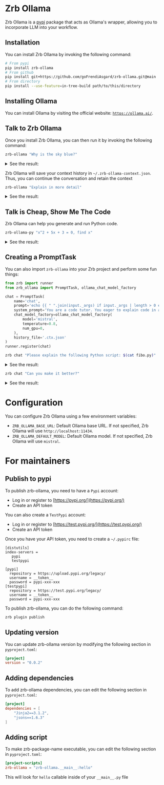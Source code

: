 # Zrb Ollama

Zrb Ollama is a [pypi](https://pypi.org) package that acts as Ollama's wrapper, allowing you to incorporate LLM into your workflow.

## Installation

You can install Zrb Ollama by invoking the following command:

```bash
# From pypi
pip install zrb-ollama
# From github
pip install git+https://github.com/goFrendiAsgard/zrb-ollama.git@main
# From directory
pip install --use-feature=in-tree-build path/to/this/directory
```

## Installing Ollama

You can install Ollama by visiting the official website: [`https://ollama.ai/`](https://ollama.ai/).

## Talk to Zrb Ollama

Once you install Zrb Ollama, you can then run it by invoking the following command:

```bash
zrb-ollama "Why is the sky blue?"
```

<details>
<summary>See the result:</summary>

```
 The sky appears blue during the day because of the scattering of sunlight by the Earth's atmosphere. When sunlight enters the Earth's atmosphere, it is scattered in all directions by molecules such as oxygen and nitrogen. Blue light has a shorter wavelength and scatters more easily than other colors, so it is scattered more widely across the sky, making it appear blue. This phenomenon is known as Rayleigh scattering.
 Support zrb growth and development!
☕ Donate at: https://stalchmst.com/donation
🐙 Submit issues/PR at: https://github.com/state-alchemists/zrb
🐤 Follow us at: https://twitter.com/zarubastalchmst
🤖 ○ ◷ 2023-12-31 10:42:03.249 ❁  49899 → 1/3 🦙              prompt • Completed in 24.471537828445435 seconds
 The sky appears blue during the day because of the scattering of sunlight by the Earth's atmosphere. When sunlight enters the Earth's atmosphere, it is scattered in all directions by molecules such as oxygen and nitrogen. Blue light has a shorter wavelength and scatters more easily than other colors, so it is scattered more widely across the sky, making it appear blue. This phenomenon is known as Rayleigh scattering.

 The color of the sky appears blue due to a natural phenomenon called Rayleigh scattering. As sunlight reaches Earth's atmosphere, it interacts with different gases and particles in the air. Blue light has a shorter wavelength and gets scattered more easily than other colors, such as red or yellow. This scattering scatters the blue light in all directions, making the sky appear blue during a clear day. However, at sunrise and sunset, the sky can display various shades of red, orange, and pink due to the presence of dust, pollutants, and water droplets in the atmosphere that scatter longer wavelengths (red and yellow) more effectively.Support zrb growth and development!
☕ Donate at: https://stalchmst.com/donation
🐙 Submit issues/PR at: https://github.com/state-alchemists/zrb
🐤 Follow us at: https://twitter.com/zarubastalchmst
🤖 ○ ◷ 2023-12-31 10:31:39.541 ❁  45446 → 1/3 🦙              prompt • Completed in 72.80772066116333 seconds
 The color of the sky appears blue due to a natural phenomenon called Rayleigh scattering. As sunlight reaches Earth's atmosphere, it interacts with different gases and particles in the air. Blue light has a shorter wavelength and gets scattered more easily than other colors, such as red or yellow. This scattering scatters the blue light in all directions, making the sky appear blue during a clear day. However, at sunrise and sunset, the sky can display various shades of red, orange, and pink due to the presence of dust, pollutants, and water droplets in the atmosphere that scatter longer wavelengths (red and yellow) more effectively.
 The sky appears blue because of a process called scattering. When sunlight enters the Earth's atmosphere, it collides with molecules such as oxygen and nitrogen dioxide, which scatter the light in all directions. Blue light has a shorter wavelength and is scattered more easily than other colors, so it is more visible to our eyes and therefore appears blue in the sky.Support zrb growth and development!
```

</details>

Zrb Ollama will save your context history in `~/.zrb-ollama-context.json`. Thus, you can continue the conversation and retain the context

```bash
zrb-ollama "Explain in more detail"
```

<details>
<summary>See the result:</summary>

```
 Sure, I'd be happy to explain in more detail!

    When sunlight enters the Earth's atmosphere, it is scattered in all directions by molecules such as oxygen and nitrogen. Blue light has a shorter wavelength and scatters more easily than other colors, so it is scattered more widely across the sky. This means that when we look up at the sky during the day, we see a lot of blue light scattered in different directions.

    This phenomenon is known as Rayleigh scattering, named after British scientist Lord Rayleigh who discovered it in 1904. The amount and direction of scattering depends on several factors, including the wavelength of the light (which determines how much it scatters),
 the temperature of the air (which affects how much water vapor is present), and the altitude of the sun in the sky (which determines where the light has to travel through the atmosphere before reaching our eyes).

    So, when we see a blue sky during the day, we can thank Rayleigh scattering for making it appear that way.
Support zrb growth and development!
☕ Donate at: https://stalchmst.com/donation
🐙 Submit issues/PR at: https://github.com/state-alchemists/zrb
🐤 Follow us at: https://twitter.com/zarubastalchmst
🤖 ○ ◷ 2023-12-31 10:43:10.450 ❁  50315 → 1/3 🦙              prompt • Completed in 56.23700976371765 seconds
 Sure, I'd be happy to explain in more detail!

When sunlight enters the Earth's atmosphere, it is scattered in all directions by molecules such as oxygen and nitrogen. Blue light has a shorter wavelength and scatters more easily than other colors, so it is scattered more widely across the sky. This means that when we look up at the sky during the day, we see a lot of blue light scattered in different directions.

This phenomenon is known as Rayleigh scattering, named after British scientist Lord Rayleigh who discovered it in 1904. The amount and direction of scattering depends on several factors, including the wavelength of the light (which determines how much it scatters), the temperature of the air (which affects how much water vapor is present), and the altitude of the sun in the sky (which determines where the light has to travel through the atmosphere before reaching our eyes).
```

</details>


## Talk is Cheap, Show Me The Code

Zrb Ollama can help you generate and run Python code.

```bash
zrb-ollama-py "x^2 + 5x + 3 = 0, find x"
```

<details>
<summary>See the result:</summary>

```
🤖 ○ ◷ 2023-12-28 07:30:38.357 ❁  47317 → 1/3 🦙              prompt • Context file: /home/gofrendi/.zrb-ollama-context.json
🤖 ○ ◷ 2023-12-28 07:30:38.357 ❁  47317 → 1/3 🦙              prompt • Sending request...
🤖 ○ ◷ 2023-12-28 07:32:41.068 ❁  47317 → 1/3 🦙              prompt • Waiting for response...
    Here's the Python code snippet that uses the quadratic formula to find the solutions for the given equation:

    ```python
    import cmath

    # coefficients
    a = 1
    b = 5
    c = 3

    # calculate discriminant
    discriminant = (b ** 2) - (4 * a * c)

    # find two solutions
    sol1 = (-b + cmath.sqrt(discriminant)) / (2 * a) if discriminant >= 0 else None
    sol2 = (-b - cmath.sqrt(-discriminant)) / (2 * a) if discriminant >= 0 else None

    print("Solutions for x:")
    if sol1 is not None:
        print(f"x1 = {sol1.real} + {sol1.imag}j")
    if sol2 is not None:
        print(f"x2 = {sol2.real} + {sol2.imag}j")
    ```

    This code imports the `cmath` library, which provides complex number support since the quadratic formula can result in complex solutions. The coefficients are defined, and then the discriminant is calculated using the given equation's coefficients. Finally, the two solutions for x are found, and their real and imaginary parts (if applicable) are printed out. If the discriminant is negative, there are no real solutions.
🤖 ○ ◷ 2023-12-28 07:34:36.751 ❁  47317 → 1/3 🦙              prompt • Response completed
🤖 ○ ◷ 2023-12-28 07:34:36.752 ❁  47317 → 1/1 ✏️           evaluate • Waiting for evaluation...
Solutions for x:
x1 = -0.6972243622680054 + 0.0j
x2 = -2.5 + -1.8027756377319946j
Support zrb growth and development!
☕ Donate at: https://stalchmst.com/donation
🐙 Submit issues/PR at: https://github.com/state-alchemists/zrb
🐤 Follow us at: https://twitter.com/zarubastalchmst
🤖 ○ ◷ 2023-12-28 07:34:36.765 ❁  47317 → 1/1 ✏️           evaluate • Completed in 238.40946054458618 seconds
Solutions for x:
x1 = -0.6972243622680054 + 0.0j
x2 = -2.5 + -1.8027756377319946j
```
</details>


## Creating a PromptTask

You can also import `zrb-ollama` into your Zrb project and perform some fun things:

```python
from zrb import runner
from zrb_ollama import PromptTask, ollama_chat_model_factory

chat = PromptTask(
    name='chat',
    prompt='echo {{ " ".join(input._args) if input._args | length > 0 else "tell me some fun fact" }}',  # noqa
    system_prompt='You are a code tutor. You eager to explain code in a very detail manner',  # noqa
    chat_model_factory=ollama_chat_model_factory(
        model='mistral',
        temperature=0.8,
        num_gpu=0,
    ),
    history_file='.ctx.json'
)
runner.register(chat)
```

```bash
zrb chat "Please explain the following Python script: $(cat fibo.py)"
```

<details>
<summary>See the result:</summary>

```
🤖 ○ ◷ 2023-12-28 18:11:54.418 ❁  32106 → 1/3 🐻            zrb chat • Context file: .ctx.json
🤖 ○ ◷ 2023-12-28 18:11:54.418 ❁  32106 → 1/3 🐻            zrb chat • Sending request...
🤖 ○ ◷ 2023-12-28 18:24:32.398 ❁  32106 → 1/3 🐻            zrb chat • Waiting for response...
    Sure thing! This code defines a Python function named `fibo` that calculates the Fibonacci sequence up to the nth number. Here's a step-by-step breakdown of how it works:

    1. The function definition begins with `def fibo(n):`, which means we are defining a function named `fibo` that takes one argument, `n`.
    2. The first line inside the function is an if statement: `if n <= 1:` This statement checks if the value of `n` is less than or equal to 1. If it is, then the condition is true and we execute the code inside the indented block.
    3. Inside the if block, we return the value `1`. This is the base case for our Fibonacci sequence. The first number in the sequence (indexed at 0) is always 0, and the second number (indexed at 1) is always 1. Since our function accepts an argument of `n` instead of `n-1`, we set the base case to be when `n` is less than or equal to 1, which corresponds to the first two numbers in the sequence.
    4. If the condition in the if statement is false (i.e., if `n > 1`), then we execute the code outside of the if block. The first line here is a recursive call to `fibo(n-1)`. This means that we are calling the `fibo` function with an argument one less than our original `n`, which corresponds to the previous number in the sequence.
    5. The second recursive call inside the function is `fibo(n-2)`, which calculates the next number before that in the sequence.
    6. Finally, we return the sum of the results from the two most recent calls to `fibo`: `return fibo(n-1) + fibo(n-2)`. This is how we calculate the nth number in the Fibonacci sequence by adding together the previous two numbers.
    7. The last lines of the code are an if statement that checks if the script is being run directly (`if __name__ == '__main__'`), and if so, it prints out the result of calling `fibo(8)`. This allows us to test the function with a specific input value.
🤖 ○ ◷ 2023-12-28 18:27:42.230 ❁  32106 → 1/3 🐻            zrb chat • Response completed
Support zrb growth and development!
☕ Donate at: https://stalchmst.com/donation
🐙 Submit issues/PR at: https://github.com/state-alchemists/zrb
🐤 Follow us at: https://twitter.com/zarubastalchmst
🤖 ○ ◷ 2023-12-28 18:27:42.245 ❁  32106 → 1/3 🐻            zrb chat • Completed in 947.8267965316772 seconds
To run again: zrb chat "Explain this code: def fibo(n):
    if n <= 1:
        return 1
    return fibo(n-1) + fibo(n-2)


if __name__ == '__main__':
    print(fibo(8))"
```

</details>

```bash
zrb chat "Can you make it better?"
```

<details>
<summary>See the result:</summary>

```
🤖 ○ ◷ 2023-12-28 18:29:37.978 ❁  39864 → 1/3 🍐            zrb chat • Context file: .ctx.json
🤖 ○ ◷ 2023-12-28 18:29:37.978 ❁  39864 → 1/3 🍐            zrb chat • Sending request...
🤖 ○ ◷ 2023-12-28 18:32:21.021 ❁  39864 → 1/3 🍐            zrb chat • Waiting for response...
    Certainly! The current implementation of the `fibo` function using recursion is a common and effective way to calculate Fibonacci numbers, but it can be memory intensive for large inputs due to the repeated calculation of intermediate results. A more space-efficient alternative is to use an iterative approach instead.

    Here's an example of how you could modify the `fibo` function to use iteration:

    ```python
    def fibo(n):
        if n <= 0:
            return "Input should be positive integer"
        elif n == 1:
            return 1
        else:
            a, b = 1, 1
            for _ in range(n - 1):
                a, b = b, a + b
            return b

    if __name__ == '__main__':
        print(fibo(8))
    ```

    In this version of the function:

    1. We still start by checking for edge cases, including `n <= 0`, which returns an error message and is not part of the Fibonacci sequence. We also check if `n == 1`, which is our base case and sets the initial value of our sequence to 1.                                                                            2. For larger values of `n`, we use a pair of variables, `a` and `b`, initialized to 1 in this example, to represent the previous two numbers in the Fibonacci sequence. We then enter a for loop that runs `n-1` times.                                                                                                  3. In each iteration of the loop, we update the values of `a` and `b` by swapping their values (`a, b = b, a + b`) and moving the new value of `b` one step forward in the sequence. This allows us to calculate each number in the sequence without having to store all previous results in memory.
    4. Finally, we return the value of `b`, which is now the nth number in the Fibonacci sequence.

    Using an iterative approach can be more space-efficient than recursion for large inputs, as it avoids the need to maintain a growing call stack. However, the choice between recursion and iteration ultimately depends on the specific use case and performance requirements of your application.
🤖 ○ ◷ 2023-12-28 18:36:05.722 ❁  39864 → 1/3 🍐            zrb chat • Response completed
Support zrb growth and development!
☕ Donate at: https://stalchmst.com/donation
🐙 Submit issues/PR at: https://github.com/state-alchemists/zrb
🐤 Follow us at: https://twitter.com/zarubastalchmst
🤖 ○ ◷ 2023-12-28 18:36:05.723 ❁  39864 → 1/3 🍐            zrb chat • Completed in 387.7480981349945 seconds    
To run again: zrb chat "Can you make it better?"
```

</details>


# Configuration

You can configure Zrb Ollama using a few environment variables:

- `ZRB_OLLAMA_BASE_URL`: Default Ollama base URL. If not specified, Zrb Ollama will use `http://localhost:11434`.
- `ZRB_OLLAMA_DEFAULT_MODEL`: Default Ollama model. If not specified, Zrb Ollama will use `mistral`.


# For maintainers

## Publish to pypi

To publish zrb-ollama, you need to have a `Pypi` account:

- Log in or register to [https://pypi.org/](https://pypi.org/)
- Create an API token

You can also create a `TestPypi` account:

- Log in or register to [https://test.pypi.org/](https://test.pypi.org/)
- Create an API token

Once you have your API token, you need to create a `~/.pypirc` file:

```
[distutils]
index-servers =
   pypi
   testpypi

[pypi]
  repository = https://upload.pypi.org/legacy/
  username = __token__
  password = pypi-xxx-xxx
[testpypi]
  repository = https://test.pypi.org/legacy/
  username = __token__
  password = pypi-xxx-xxx
```

To publish zrb-ollama, you can do the following command:

```bash
zrb plugin publish
```

## Updating version

You can update zrb-ollama version by modifying the following section in `pyproject.toml`:

```toml
[project]
version = "0.0.2"
```

## Adding dependencies

To add zrb-ollama dependencies, you can edit the following section in `pyproject.toml`:

```toml
[project]
dependencies = [
    "Jinja2==3.1.2",
    "jsons==1.6.3"
]
```

## Adding script

To make zrb-package-name executable, you can edit the following section in `pyproject.toml`:

```toml
[project-scripts]
zrb-ollama = "zrb-ollama.__main__:hello"
```

This will look for `hello` callable inside of your `__main__.py` file

